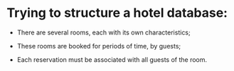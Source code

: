 # Trying to structure a hotel database:

- There are several rooms, each with its own characteristics;

- These rooms are booked for periods of time, by guests;

- Each reservation must be associated with all guests of the room.
